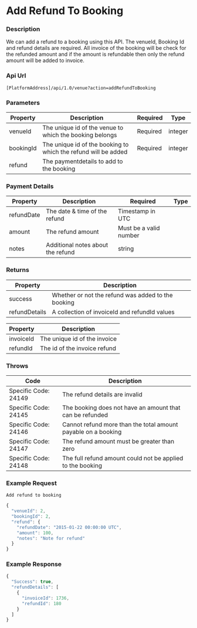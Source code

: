 # Add Refund To Booking

### Description

We can add a refund to a booking using this API. The venueId, Booking Id and refund details are required. All invoice of the booking will be check for the refunded amount and if the amount is refundable then only the refund amount will be added to invoice.

### Api Url

`[PlatformAddress]/api/1.0/venue?action=addRefundToBooking`

### Parameters

| Property | Description | Required | Type |
| -------- | ----------- | -------- | ---- |
| venueId   | The unique id of the venue to which the booking belongs        | Required	| integer | 
| bookingId | The unique id of the booking to which the refund will be added | Required	| integer |
| refund    | The paymentdetails to add to the booking                       |          | |

### Payment Details

| Property | Description | Required | Type |
| -------- | ----------- | -------- | ---- |
| refundDate| The date & time of the refund   	| Timestamp in UTC  	  |
| amount    | The refund amount                 | Must be a valid number|
| notes     | Additional notes about the refund | string                | 

### Returns

| Property | Description |
| ---------| ----------- |
| success       | Whether or not the refund was added to the booking |
| refundDetails | A collection of invoiceId and refundId values      |

| Property | Description |
| ---------| ----------- |
| invoiceId     | The unique id of the invoice |
| refundId      | The id of the invoice refund |

### Throws

| Code | Description |
| ---- | ----------- |
| Specific Code: 24149 | The refund details are invalid                                |
| Specific Code: 24145 | The booking does not have an amount that can be refunded      |
| Specific Code: 24146 | Cannot refund more than the total amount payable on a booking |
| Specific Code: 24147 | The refund amount must be greater than zero                   |
| Specific Code: 24148 | The full refund amount could not be applied to the booking    |

### Example Request

`Add refund to booking`

```javascript
{
  "venueId": 2,
  "bookingId": 2,
  "refund": {
    "refundDate": "2015-01-22 00:00:00 UTC",
    "amount": 100,
    "notes": "Note for refund"
  }
}
```

### Example Response

```javascript
{
  "Success": true,
  "refundDetails": [
    {
      "invoiceId": 1736,
      "refundId": 180
    }
  ]
}
```


